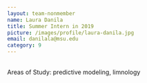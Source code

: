 ```yaml
---
layout: team-nonmember
name: Laura Danila
title: Summer Intern in 2019
picture: /images/profile/laura-danila.jpg
email: danilala@msu.edu
category: 9
---
```


<br/>
Areas of Study: predictive modeling, limnology
<br/>
